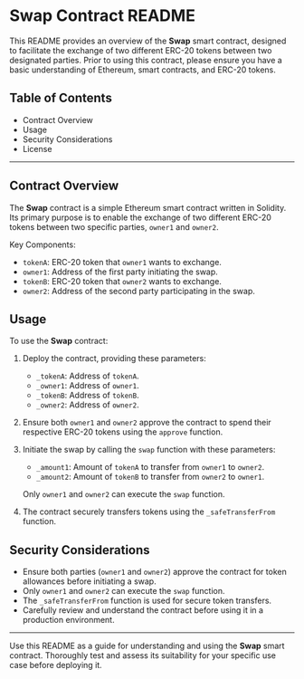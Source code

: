 # Swap Contract README

This README provides an overview of the **Swap** smart contract, designed to facilitate the exchange of two different ERC-20 tokens between two designated parties. Prior to using this contract, please ensure you have a basic understanding of Ethereum, smart contracts, and ERC-20 tokens.

## Table of Contents

- Contract Overview
- Usage
- Security Considerations
- License

---

## Contract Overview

The **Swap** contract is a simple Ethereum smart contract written in Solidity. Its primary purpose is to enable the exchange of two different ERC-20 tokens between two specific parties, `owner1` and `owner2`.

Key Components:

- `tokenA`: ERC-20 token that `owner1` wants to exchange.
- `owner1`: Address of the first party initiating the swap.
- `tokenB`: ERC-20 token that `owner2` wants to exchange.
- `owner2`: Address of the second party participating in the swap.

## Usage

To use the **Swap** contract:

1. Deploy the contract, providing these parameters:

   - `_tokenA`: Address of `tokenA`.
   - `_owner1`: Address of `owner1`.
   - `_tokenB`: Address of `tokenB`.
   - `_owner2`: Address of `owner2`.

2. Ensure both `owner1` and `owner2` approve the contract to spend their respective ERC-20 tokens using the `approve` function.

3. Initiate the swap by calling the `swap` function with these parameters:

   - `_amount1`: Amount of `tokenA` to transfer from `owner1` to `owner2`.
   - `_amount2`: Amount of `tokenB` to transfer from `owner2` to `owner1`.

   Only `owner1` and `owner2` can execute the `swap` function.

4. The contract securely transfers tokens using the `_safeTransferFrom` function.

## Security Considerations

- Ensure both parties (`owner1` and `owner2`) approve the contract for token allowances before initiating a swap.
- Only `owner1` and `owner2` can execute the `swap` function.
- The `_safeTransferFrom` function is used for secure token transfers.
- Carefully review and understand the contract before using it in a production environment.

---

Use this README as a guide for understanding and using the **Swap** smart contract. Thoroughly test and assess its suitability for your specific use case before deploying it.

